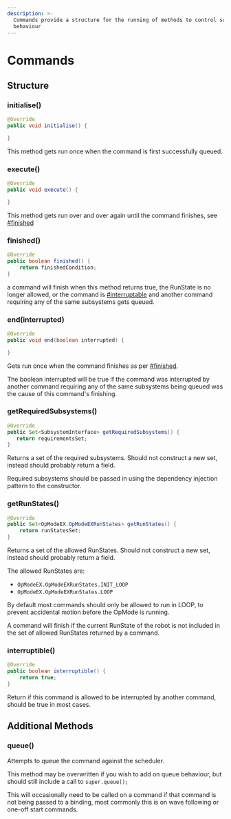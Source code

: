 ```yaml
---
description: >-
  Commands provide a structure for the running of methods to control subsystem
  behaviour
---
```


# Commands

## Structure

### initialise()

```java
@Override
public void initialise() {

}
```

This method gets run once when the command is first successfully queued.

### execute()

```java
@Override
public void execute() {

}
```

This method gets run over and over again until the command finishes, see [#finished](./#finished "mention")

### finished()

```java
@Override
public boolean finished() {
    return finishedCondition;
}
```

a command will finish when this method returns true, the RunState is no longer allowed, or the command is [#interruptable](./#interruptable "mention") and another command requiring any of the same subsystems gets queued.

### end(interrupted)

```java
@Override
public void end(boolean interrupted) {

}
```

Gets run once when the command finishes as per [#finished](./#finished "mention").

The boolean interrupted will be true if the command was interrupted by another command requiring any of the same subsystems being queued was the cause of this command's finishing.&#x20;

### getRequiredSubsystems()

```java
@Override
public Set<SubsystemInterface> getRequiredSubsystems() {
   return requirementsSet;
}
```

Returns a set of the required subsystems. Should not construct a new set, instead should probably return a field.&#x20;

Required subsystems should be passed in using the dependency injection pattern to the constructor.

### getRunStates()

```java
@Override
public Set<OpModeEX.OpModeEXRunStates> getRunStates() {
	return runStatesSet;
}
```

Returns a set of the allowed RunStates. Should not construct a new set, instead should probably return a field.&#x20;

The allowed RunStates are:

* `OpModeEX.OpModeEXRunStates.INIT_LOOP`
* `OpModeEX.OpModeEXRunStates.LOOP`

By default most commands should only be allowed to run in LOOP, to prevent accidental motion before the OpMode is running.

A command will finish if the current RunState of the robot is not included in the set of allowed RunStates returned by a command.&#x20;

### interruptible()

```java
@Override
public boolean interruptible() {
	return true;
}
```

Return if this command is allowed to be interrupted by another command, should be true in most cases.

## Additional Methods

### queue()

Attempts to queue the command against the scheduler.&#x20;

This method may be overwritten if you wish to add on queue behaviour, but should still include a call to `super.queue();`

This will occasionally need to be called on a command if that command is not being passed to a binding, most commonly this is on wave following or one-off start commands.
